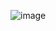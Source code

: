 ![image](https://github.com/MThomasThlink/TesteVLC/assets/151654642/a997b2d9-2b4d-48a4-b91a-d894d4d8df7a)
